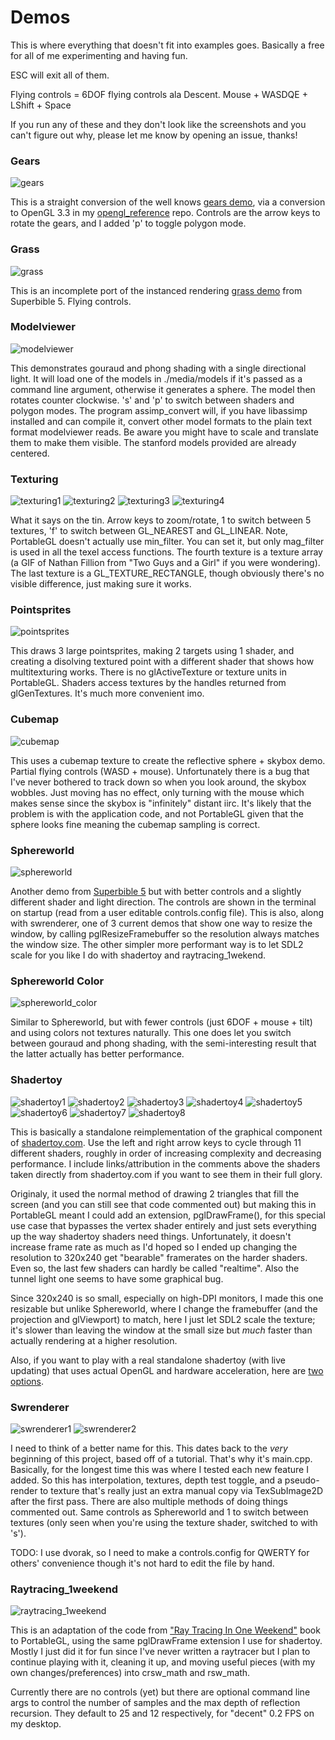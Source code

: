Demos
=====

This is where everything that doesn't fit into examples goes.  Basically
a free for all of me experimenting and having fun.

ESC will exit all of them.

Flying controls = 6DOF flying controls ala Descent. Mouse + WASDQE + LShift + Space

If you run any of these and they don't look like the screenshots and you can't
figure out why, please let me know by opening an issue, thanks!

### Gears

![gears](https://raw.githubusercontent.com/rswinkle/PortableGL/master/media/screenshots/gears.png)

This is a straight conversion of the well knows [gears demo](https://cgit.freedesktop.org/mesa/demos/tree/src/egl/opengles2/es2gears.c),
via a conversion to OpenGL 3.3 in my [opengl_reference](https://github.com/rswinkle/opengl_reference/blob/master/src/gears.c)
repo.  Controls are the arrow keys to rotate the gears, and I added 'p' to toggle polygon mode.

### Grass

![grass](https://raw.githubusercontent.com/rswinkle/PortableGL/master/media/screenshots/grass.png)

This is an incomplete port of the instanced rendering
[grass demo](https://github.com/rswinkle/oglsuperbible5/blob/1a92eb6b4eeb665582acd69bc41ba793ff974bd1/Src/Chapter12/Grass/Grass.cpp)
from Superbible 5.  Flying controls.

### Modelviewer

![modelviewer](https://raw.githubusercontent.com/rswinkle/PortableGL/master/media/screenshots/modelviewer.png)

This demonstrates gouraud and phong shading with a single directional light.  It will load one of the models in ./media/models if it's passed
as a command line argument, otherwise it generates a sphere.  The model then rotates counter clockwise.  's' and 'p' to switch between shaders
and polygon modes.  The program assimp_convert will, if you have libassimp installed and can compile it, convert other model formats to the plain
text format modelviewer reads.  Be aware you might have to scale and translate them to make them visible.  The stanford models provided are
already centered.

### Texturing

![texturing1](https://raw.githubusercontent.com/rswinkle/PortableGL/master/media/screenshots/texturing1.png)
![texturing2](https://raw.githubusercontent.com/rswinkle/PortableGL/master/media/screenshots/texturing2.png)
![texturing3](https://raw.githubusercontent.com/rswinkle/PortableGL/master/media/screenshots/texturing3.png)
![texturing4](https://raw.githubusercontent.com/rswinkle/PortableGL/master/media/screenshots/texturing4.png)

What it says on the tin.  Arrow keys to zoom/rotate, 1 to switch between 5 textures, 'f' to switch between GL_NEAREST and GL_LINEAR. Note,
PortableGL doesn't actually use min_filter.  You can set it, but only mag_filter is used in all the texel access functions.
The fourth texture is a texture array (a GIF of Nathan Fillion from "Two Guys and a Girl" if you were wondering).
The last texture is a GL_TEXTURE_RECTANGLE, though obviously there's no visible difference, just making sure
it works.

### Pointsprites

![pointsprites](https://raw.githubusercontent.com/rswinkle/PortableGL/master/media/screenshots/pointsprites.png)

This draws 3 large pointsprites, making 2 targets using 1 shader, and creating a disolving textured point with a different shader that shows
how multitexturing works.  There is no glActiveTexture or texture units in PortableGL.  Shaders access textures by the handles
returned from glGenTextures.  It's much more convenient imo.

### Cubemap

![cubemap](https://raw.githubusercontent.com/rswinkle/PortableGL/master/media/screenshots/cubemap.png)

This uses a cubemap texture to create the reflective sphere + skybox demo.  Partial flying controls (WASD + mouse).
Unfortunately there is a bug that I've never bothered to track down so when you look around, the skybox wobbles.  Just moving has no effect,
only turning with the mouse which makes sense since the skybox is "infinitely" distant iirc.  It's likely that the problem is with the application code, and not
PortableGL given that the sphere looks fine meaning the cubemap sampling is correct.

### Sphereworld

![sphereworld](https://raw.githubusercontent.com/rswinkle/PortableGL/master/media/screenshots/sphereworld.png)

Another demo from [Superbible 5](https://github.com/rswinkle/oglsuperbible5/blob/1a92eb6b4eeb665582acd69bc41ba793ff974bd1/Src/Chapter05/Sphereworld/Sphereworld.cpp)
but with better controls and a slightly different shader and light direction.  The controls are shown in the terminal on startup (read from a user editable
controls.config file).  This is also, along with swrenderer, one of 3 current demos that show one way to resize the window, by calling pglResizeFramebuffer so the resolution always
matches the window size.  The other simpler more performant way is to let SDL2 scale for
you like I do with shadertoy and raytracing_1wekend.

### Sphereworld Color

![sphereworld_color](https://raw.githubusercontent.com/rswinkle/PortableGL/master/media/screenshots/sphereworld_color.png)

Similar to Sphereworld, but with fewer controls (just 6DOF + mouse + tilt) and using colors not textures naturally.  This one does let you switch
between gouraud and phong shading, with the semi-interesting result that the latter actually has better performance.

### Shadertoy

![shadertoy1](https://raw.githubusercontent.com/rswinkle/PortableGL/master/media/screenshots/shadertoy1.png)
![shadertoy2](https://raw.githubusercontent.com/rswinkle/PortableGL/master/media/screenshots/shadertoy2.png)
![shadertoy3](https://raw.githubusercontent.com/rswinkle/PortableGL/master/media/screenshots/shadertoy3.png)
![shadertoy4](https://raw.githubusercontent.com/rswinkle/PortableGL/master/media/screenshots/shadertoy4.png)
![shadertoy5](https://raw.githubusercontent.com/rswinkle/PortableGL/master/media/screenshots/shadertoy5.png)
![shadertoy6](https://raw.githubusercontent.com/rswinkle/PortableGL/master/media/screenshots/shadertoy6.png)
![shadertoy7](https://raw.githubusercontent.com/rswinkle/PortableGL/master/media/screenshots/shadertoy7.png)
![shadertoy8](https://raw.githubusercontent.com/rswinkle/PortableGL/master/media/screenshots/shadertoy8.png)

This is basically a standalone reimplementation of the graphical component of [shadertoy.com](https://www.shadertoy.com/).
Use the left and right arrow keys to cycle through 11 different shaders, roughly in order of increasing complexity and
decreasing performance.  I include links/attribution in the comments above the shaders taken directly from shadertoy.com
if you want to see them in their full glory.

Originaly, it used the normal method of drawing 2 triangles that fill the screen (and you can still see that code commented out)
but making this in PortableGL meant I could add an extension, pglDrawFrame(), for this special use case that
bypasses the vertex shader entirely and just sets everything up the way shadertoy shaders need things.  Unfortunately, it doesn't
increase frame rate as much as I'd hoped so I ended up changing the resolution to 320x240 get "bearable" framerates on the harder shaders.
Even so, the last few shaders can hardly be called "realtime".  Also the tunnel light one seems to have some graphical bug.

Since 320x240 is so small, especially on high-DPI monitors, I made this one resizable but unlike Sphereworld, where
I change the framebuffer (and the projection and glViewport) to match, here I just let SDL2 scale the texture; it's slower
than leaving the window at the small size but *much* faster than actually rendering at a higher resolution.

Also, if you want to play with a real standalone shadertoy (with live updating) that uses actual OpenGL and hardware acceleration, here are
[two](https://github.com/rswinkle/shadertoy) [options](https://github.com/githole/Live-Coder).

### Swrenderer

![swrenderer1](https://raw.githubusercontent.com/rswinkle/PortableGL/master/media/screenshots/swrenderer1.png)
![swrenderer2](https://raw.githubusercontent.com/rswinkle/PortableGL/master/media/screenshots/swrenderer2.png)

I need to think of a better name for this.  This dates back to the *very* beginning of this project, based off of a tutorial.  That's why it's main.cpp.
Basically, for the longest time this was where I tested each new feature I added.  So this has interpolation, textures, depth test toggle, and a pseudo-
render to texture that's really just an extra manual copy via TexSubImage2D after the first pass.  There are also multiple methods of doing things
commented out.  Same controls as Sphereworld and 1 to switch between textures (only seen when you're using the texture shader, switched to with 's').

TODO: I use dvorak, so I need to make a controls.config for QWERTY for others' convenience though it's not hard to edit the file by hand.


### Raytracing_1weekend

![raytracing_1weekend](https://raw.githubusercontent.com/rswinkle/PortableGL/master/media/screenshots/raytracing_1weekend.png)

This is an adaptation of the code from ["Ray Tracing In One Weekend"](https://raytracing.github.io/) book to PortableGL, using the same pglDrawFrame extension
I use for shadertoy.  Mostly I just did it for fun since I've never written
a raytracer but I plan to continue playing with it, cleaning it up, and
moving useful pieces (with my own changes/preferences) into crsw_math and rsw_math.

Currently there are no controls (yet) but there are optional command line args to control
the number of samples and the max depth of reflection recursion.  They default to 25
and 12 respectively, for "decent" 0.2 FPS on my desktop.

